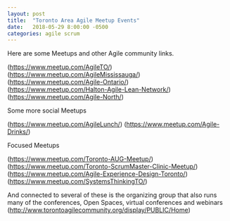 ```yaml
---
layout: post
title:  "Toronto Area Agile Meetup Events"
date:   2018-05-29 8:00:00 -0500
categories: agile scrum
---
```


Here are some Meetups and other Agile community links.

(https://www.meetup.com/AgileTO/)
(https://www.meetup.com/AgileMississauga/)
(https://www.meetup.com/Agile-Ontario/)
(https://www.meetup.com/Halton-Agile-Lean-Network/)
(https://www.meetup.com/Agile-North/)
 
Some more social Meetups

(https://www.meetup.com/AgileLunch/)
(https://www.meetup.com/Agile-Drinks/)
 
Focused Meetups

(https://www.meetup.com/Toronto-AUG-Meetup/)
(https://www.meetup.com/Toronto-ScrumMaster-Clinic-Meetup/)
(https://www.meetup.com/Agile-Experience-Design-Toronto/)
(https://www.meetup.com/SystemsThinkingTO/)
 
And connected to several of these is the organizing group that also runs many of the conferences, Open Spaces, virtual conferences and webinars
(http://www.torontoagilecommunity.org/display/PUBLIC/Home)
